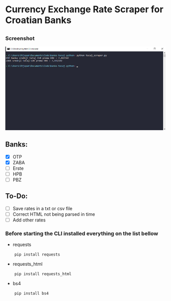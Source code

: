 # Currency Exchange Rate Scraper for Croatian Banks
## 
### Screenshot
![Screenshot](https://github.com/smamusa/banke-tecaj-python/blob/master/Screenshot.png?raw=true)

## Banks:
- [x] OTP
- [x] ZABA
- [ ] Erste
- [ ] HPB
- [ ] PBZ

## To-Do:
- [ ] Save rates in a txt or csv file
- [ ] Correct HTML not being parsed in time
- [ ] Add other rates

### Before starting the CLI installed everything on the list bellow
- requests

```
    pip install requests
```

- requests_html

```
    pip install requests_html
```

- bs4

```
    pip install bs4
```

